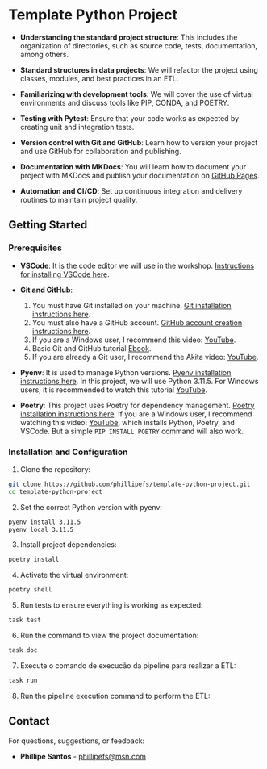 # Template Python Project

- **Understanding the standard project structure**: This includes the organization of directories, such as source code, tests, documentation, among others.

- **Standard structures in data projects**: We will refactor the project using classes, modules, and best practices in an ETL.

- **Familiarizing with development tools**: We will cover the use of virtual environments and discuss tools like PIP, CONDA, and POETRY.

- **Testing with Pytest**: Ensure that your code works as expected by creating unit and integration tests.

- **Version control with Git and GitHub**: Learn how to version your project and use GitHub for collaboration and publishing.

- **Documentation with MKDocs**: You will learn how to document your project with MKDocs and publish your documentation on [GitHub Pages](https://phillipefs.github.io/template-python-project).

- **Automation and CI/CD**: Set up continuous integration and delivery routines to maintain project quality.

## Getting Started

### Prerequisites

- **VSCode**: It is the code editor we will use in the workshop. [Instructions for installing VSCode here](https://code.visualstudio.com/download).

- **Git and GitHub**:

  1. You must have Git installed on your machine. [Git installation instructions here](https://git-scm.com/book/en/v2).
  2. You must also have a GitHub account. [GitHub account creation instructions here](https://docs.github.com/en/get-started/onboarding/getting-started-with-your-github-account).
  3. If you are a Windows user, I recommend this video: [YouTube](https://www.youtube.com/watch?v=_hZf1teRFNg).
  4. Basic Git and GitHub tutorial [Ebook](https://www.linkedin.com/feed/update/urn:li:activity:7093915148351864832/?updateEntityUrn=urn%3Ali%3Afs_updateV2%3A%28urn%3Ali%3Aactivity:7093915148351864832%2CFEED_DETAIL%2CEMPTY%2CDEFAULT%2Cfalse%29&originTrackingId=4GUdvXH4TK%2BtZtlNHmiqJA%3D%3D).
  5. If you are already a Git user, I recommend the Akita video: [YouTube](https://www.youtube.com/watch?v=6Czd1Yetaac).

- **Pyenv**: It is used to manage Python versions. [Pyenv installation instructions here](https://github.com/pyenv/pyenv#installation). In this project, we will use Python 3.11.5. For Windows users, it is recommended to watch this tutorial [YouTube](https://www.youtube.com/watch?v=TkcqjLu1dgA).

- **Poetry**: This project uses Poetry for dependency management. [Poetry installation instructions here](https://python-poetry.org/docs/#installation). If you are a Windows user, I recommend watching this video: [YouTube](https://www.youtube.com/watch?v=BuepZYn1xT8), which installs Python, Poetry, and VSCode. But a simple `PIP INSTALL POETRY` command will also work.

### Installation and Configuration

1. Clone the repository:

```bash
git clone https://github.com/phillipefs/template-python-project.git
cd template-python-project
```

2. Set the correct Python version with pyenv:

```bash
pyenv install 3.11.5
pyenv local 3.11.5
```

3. Install project dependencies:

```bash
poetry install
```

4. Activate the virtual environment:

```bash
poetry shell
```

5. Run tests to ensure everything is working as expected:

```bash
task test
```

6. Run the command to view the project documentation:

```bash
task doc
```

7. Execute o comando de execucão da pipeline para realizar a ETL:

```bash
task run
```

8. Run the pipeline execution command to perform the ETL:

## Contact

For questions, suggestions, or feedback:

* **Phillipe Santos** - [phillipefs@msn.com](mailto:phillipefs@msn.com)